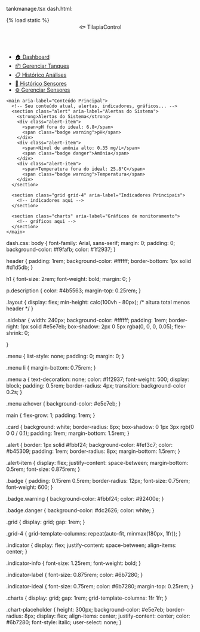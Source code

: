 tankmanage.tsx
dash.html:
<!DOCTYPE html>
<html lang="pt-BR">
<head>
  <meta charset="UTF-8" />
  <meta name="viewport" content="width=device-width, initial-scale=1" />
  <title>Dashboard Aquicultura</title>
  {% load static %}
  <link rel="stylesheet" href="{% static 'css/dash.css' %}">
  
</head>
<body>

  <header class="navbar">
    🐟 TilapiaControl
  </header>

  <div class="container">
    <aside class="sidebar">
      <nav>
        <ul class="menu">
          <li><a href="#" data-url="{% url 'dashboard' %}" onclick="carregarConteudo(this.dataset.url); return false;">🏠 Dashboard</a></li>
          <li><a href="#" data-url="{% url 'tank' %}" onclick="carregarConteudo(this.dataset.url); return false;">📦 Gerenciar Tanques</a></li>
          <li><a href="#" data-url="{% url 'analise' %}" onclick="carregarConteudo(this.dataset.url); return false;">📋 Histórico Análises</a></li>
          <li><a href="#" data-url="{% url 'historico_sensor' %}" onclick="carregarConteudo(this.dataset.url); return false;">🧾 Histórico Sensores</a></li>
          <li><a href="#" data-url="{% url 'gerenciamento_sensor' %}" onclick="carregarConteudo(this.dataset.url); return false;">⚙️ Gerenciar Sensores</a></li>
        </ul>
      </nav>
    </aside>

    <main aria-label="Conteúdo Principal">
      <!-- Seu conteúdo atual, alertas, indicadores, gráficos... -->
      <section class="alert" aria-label="Alertas do Sistema">
        <strong>Alertas do Sistema</strong>
        <div class="alert-item">
          <span>pH fora do ideal: 6.8</span>
          <span class="badge warning">pH</span>
        </div>
        <div class="alert-item">
          <span>Nível de amônia alto: 0.35 mg/L</span>
          <span class="badge danger">Amônia</span>
        </div>
        <div class="alert-item">
          <span>Temperatura fora do ideal: 25.8°C</span>
          <span class="badge warning">Temperatura</span>
        </div>
      </section>

      <section class="grid grid-4" aria-label="Indicadores Principais">
        <!-- indicadores aqui -->
      </section>

      <section class="charts" aria-label="Gráficos de monitoramento">
        <!-- gráficos aqui -->
      </section>
    </main>
  </div>

</body>
</html>

dash.css:
body {
  font-family: Arial, sans-serif;
  margin: 0;
  padding: 0;
  background-color: #f9fafb;
  color: #1f2937;
}

header {
  padding: 1rem;
  background-color: #ffffff;
  border-bottom: 1px solid #d1d5db;
}

h1 {
  font-size: 2rem;
  font-weight: bold;
  margin: 0;
}

p.description {
  color: #4b5563;
  margin-top: 0.25rem;
}

.layout {
  display: flex;
  min-height: calc(100vh - 80px); /* altura total menos header */
}

.sidebar {
  width: 240px;
  background-color: #ffffff;
  padding: 1rem;
  border-right: 1px solid #e5e7eb;
  box-shadow: 2px 0 5px rgba(0, 0, 0, 0.05);
  flex-shrink: 0;
  
}

.menu {
  list-style: none;
  padding: 0;
  margin: 0;
}

.menu li {
  margin-bottom: 0.75rem;
}

.menu a {
  text-decoration: none;
  color: #1f2937;
  font-weight: 500;
  display: block;
  padding: 0.5rem;
  border-radius: 4px;
  transition: background-color 0.2s;
}

.menu a:hover {
  background-color: #e5e7eb;
}

main {
  flex-grow: 1;
  padding: 1rem;
}

.card {
  background: white;
  border-radius: 8px;
  box-shadow: 0 1px 3px rgb(0 0 0 / 0.1);
  padding: 1rem;
  margin-bottom: 1.5rem;
}

.alert {
  border: 1px solid #fbbf24;
  background-color: #fef3c7;
  color: #b45309;
  padding: 1rem;
  border-radius: 8px;
  margin-bottom: 1.5rem;
}

.alert-item {
  display: flex;
  justify-content: space-between;
  margin-bottom: 0.5rem;
  font-size: 0.875rem;
}

.badge {
  padding: 0.15rem 0.5rem;
  border-radius: 12px;
  font-size: 0.75rem;
  font-weight: 600;
}

.badge.warning {
  background-color: #fbbf24;
  color: #92400e;
}

.badge.danger {
  background-color: #dc2626;
  color: white;
}

.grid {
  display: grid;
  gap: 1rem;
}

.grid-4 {
  grid-template-columns: repeat(auto-fit, minmax(180px, 1fr));
}

.indicator {
  display: flex;
  justify-content: space-between;
  align-items: center;
}

.indicator-info {
  font-size: 1.25rem;
  font-weight: bold;
}

.indicator-label {
  font-size: 0.875rem;
  color: #6b7280;
}

.indicator-ideal {
  font-size: 0.75rem;
  color: #6b7280;
  margin-top: 0.25rem;
}

.charts {
  display: grid;
  gap: 1rem;
  grid-template-columns: 1fr 1fr;
}

.chart-placeholder {
  height: 300px;
  background-color: #e5e7eb;
  border-radius: 8px;
  display: flex;
  align-items: center;
  justify-content: center;
  color: #6b7280;
  font-style: italic;
  user-select: none;
}
